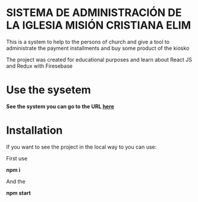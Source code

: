 # SISTEMA DE ADMINISTRACIÓN DE LA IGLESIA MISIÓN CRISTIANA ELIM

This is a system to help to the persons of church and give a tool to administrate the payment installments and buy some product of the kiosko

The project was created for educational purposes and learn about React JS and Redux with Firesebase

# Use the sysetem

**See the system you can go to the URL [here](https://iglesiaelimsantaana.netlify.com/)**

# Installation

If you want to see the project in the local way to you can use:

First use 

**npm i**

And the

**npm start**
